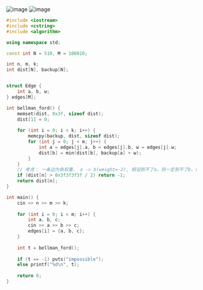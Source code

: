 ![image](https://cdn.jsdelivr.net/gh/XmchxUp/cloudimg@master/20220310/image.2dr25cbedrwg.webp)
![image](https://cdn.jsdelivr.net/gh/XmchxUp/cloudimg@master/20220310/image.6xxd0jj2roo0.webp)

```c++
#include <iostream>
#include <cstring>
#include <algorithm>

using namespace std;

const int N = 510, M = 100010;

int n, m, k;
int dist[N], backup[N];


struct Edge {
    int a, b, w;
} edges[M];

int bellman_ford() {
    memset(dist, 0x3f, sizeof dist);
    dist[1] = 0;
    
    for (int i = 0; i < k; i++) {
        memcpy(backup, dist, sizeof dist);
        for (int j = 0; j < m; j++) {
            int a = edges[j].a, b = edges[j].b, w = edges[j].w;
            dist[b] = min(dist[b], backup[a] + w);
        }
    }
    // 考虑： 一条边为奂权重， a -> b(weight=-2), 假设到不了a，则一定到不了b，但是会更新dist[b]的值
    if (dist[n] > 0x3f3f3f3f / 2) return -1;
    return dist[n];
}

int main() {
    cin >> n >> m >> k;
    
    for (int i = 0; i < m; i++) {
        int a, b, c;
        cin >> a >> b >> c;
        edges[i] = {a, b, c};
    }
    
    int t = bellman_ford();
    
    if (t == -1) puts("impossible");
    else printf("%d\n", t);
    
    return 0;
}
```